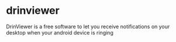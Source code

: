 drinviewer
==========

DrinViewer is a free software to let you receive notifications on your desktop when your android device is ringing

